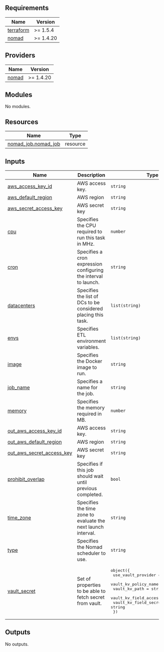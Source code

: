 <!-- BEGIN_TF_DOCS -->
## Requirements

| Name | Version |
|------|---------|
| <a name="requirement_terraform"></a> [terraform](#requirement\_terraform) | >= 1.5.4 |
| <a name="requirement_nomad"></a> [nomad](#requirement\_nomad) | >= 1.4.20 |

## Providers

| Name | Version |
|------|---------|
| <a name="provider_nomad"></a> [nomad](#provider\_nomad) | >= 1.4.20 |

## Modules

No modules.

## Resources

| Name | Type |
|------|------|
| [nomad_job.nomad_job](https://registry.terraform.io/providers/hashicorp/nomad/latest/docs/resources/job) | resource |

## Inputs

| Name | Description | Type | Default | Required |
|------|-------------|------|---------|:--------:|
| <a name="input_aws_access_key_id"></a> [aws\_access\_key\_id](#input\_aws\_access\_key\_id) | AWS access key. | `string` | `"aws"` | no |
| <a name="input_aws_default_region"></a> [aws\_default\_region](#input\_aws\_default\_region) | AWS region | `string` | `"aws"` | no |
| <a name="input_aws_secret_access_key"></a> [aws\_secret\_access\_key](#input\_aws\_secret\_access\_key) | AWS secret key | `string` | `"aws"` | no |
| <a name="input_cpu"></a> [cpu](#input\_cpu) | Specifies the CPU required to run this task in MHz. | `number` | `10000` | no |
| <a name="input_cron"></a> [cron](#input\_cron) | Specifies a cron expression configuring the interval to launch. | `string` | `"@daily"` | no |
| <a name="input_datacenters"></a> [datacenters](#input\_datacenters) | Specifies the list of DCs to be considered placing this task. | `list(string)` | <pre>[<br>  "dc1"<br>]</pre> | no |
| <a name="input_envs"></a> [envs](#input\_envs) | Specifies ETL environment variables. | `list(string)` | `[]` | no |
| <a name="input_image"></a> [image](#input\_image) | Specifies the Docker image to run. | `string` | `"pmikus/docker-ubuntu-focal-aws-glue:latest"` | no |
| <a name="input_job_name"></a> [job\_name](#input\_job\_name) | Specifies a name for the job. | `string` | `"etl"` | no |
| <a name="input_memory"></a> [memory](#input\_memory) | Specifies the memory required in MB. | `number` | `50000` | no |
| <a name="input_out_aws_access_key_id"></a> [out\_aws\_access\_key\_id](#input\_out\_aws\_access\_key\_id) | AWS access key. | `string` | `"aws"` | no |
| <a name="input_out_aws_default_region"></a> [out\_aws\_default\_region](#input\_out\_aws\_default\_region) | AWS region | `string` | `"aws"` | no |
| <a name="input_out_aws_secret_access_key"></a> [out\_aws\_secret\_access\_key](#input\_out\_aws\_secret\_access\_key) | AWS secret key | `string` | `"aws"` | no |
| <a name="input_prohibit_overlap"></a> [prohibit\_overlap](#input\_prohibit\_overlap) | Specifies if this job should wait until previous completed. | `bool` | `true` | no |
| <a name="input_time_zone"></a> [time\_zone](#input\_time\_zone) | Specifies the time zone to evaluate the next launch interval. | `string` | `"UTC"` | no |
| <a name="input_type"></a> [type](#input\_type) | Specifies the Nomad scheduler to use. | `string` | `"batch"` | no |
| <a name="input_vault_secret"></a> [vault\_secret](#input\_vault\_secret) | Set of properties to be able to fetch secret from vault. | <pre>object({<br>    use_vault_provider        = bool,<br>    vault_kv_policy_name      = string,<br>    vault_kv_path             = string,<br>    vault_kv_field_access_key = string,<br>    vault_kv_field_secret_key = string<br>  })</pre> | <pre>{<br>  "use_vault_provider": false,<br>  "vault_kv_field_access_key": "access_key",<br>  "vault_kv_field_secret_key": "secret_key",<br>  "vault_kv_path": "secret/data/etl",<br>  "vault_kv_policy_name": "kv"<br>}</pre> | no |

## Outputs

No outputs.
<!-- END_TF_DOCS -->